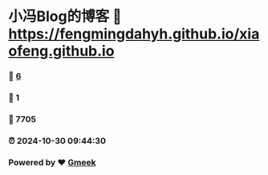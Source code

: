 # 小冯Blog的博客 :link: https://fengmingdahyh.github.io/xiaofeng.github.io 
### :page_facing_up: [6](https://fengmingdahyh.github.io/xiaofeng.github.io/tag.html) 
### :speech_balloon: 1 
### :hibiscus: 7705 
### :alarm_clock: 2024-10-30 09:44:30 
### Powered by :heart: [Gmeek](https://github.com/Meekdai/Gmeek)
